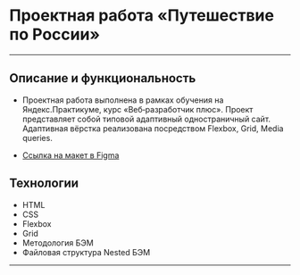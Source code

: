 # Проектная работа «Путешествие по России»
---
## Описание и функциональность

* Проектная работа выполнена в рамках обучения на Яндекс.Практикуме, курс «Веб‑разработчик плюс». Проект представляет собой типовой адаптивный одностраничный сайт. Адаптивная вёрстка реализована посредством Flexbox, Grid, Media queries.

* [Ссылка на макет в Figma](https://www.figma.com/file/5S2WSbEFL6awjVWJ0NWL8Q/Sprint-3_-Russia-_-desktop-mobile?node-id=28503%3A0)

## Технологии

* HTML
* CSS
* Flexbox
* Grid
* Методология БЭМ
* Файловая структура Nested БЭМ
---

